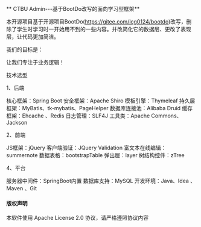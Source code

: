 ** CTBU Admin---基于BootDo改写的面向学习型框架**

本开源项目基于开源项目BootDo(https://gitee.com/lcg0124/bootdo)改写，删除了学生时学习时一开始用不到的一些内容。并改简化它的数据层、更改了表现层，让代码更加简洁。

我们的目标是：

让我们专注于业务逻辑！

技术选型

1、后端

核心框架：Spring Boot
安全框架：Apache Shiro
模板引擎：Thymeleaf
持久层框架：MyBatis、tk-mybatis、PageHelper
数据库连接池：Alibaba Druid
缓存框架：Ehcache 、Redis
日志管理：SLF4J
工具类：Apache Commons、Jackson

2、前端

JS框架：jQuery
客户端验证：JQuery Validation
富文本在线编辑：summernote
数据表格：bootstrapTable
弹出层：layer
树结构控件：zTree

4、平台

服务器中间件：SpringBoot内置
数据库支持：MySQL
开发环境：Java、Idea 、Maven 、Git



#### 版权声明

本软件使用 Apache License 2.0 协议，请严格遵照协议内容

